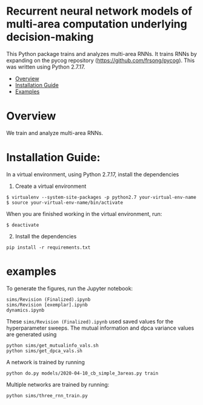 # Recurrent neural network models of multi-area computation underlying decision-making

This Python package trains and analyzes multi-area RNNs. It trains RNNs by expanding on the pycog repository (https://github.com/frsong/pycog). This was written using Python 2.7.17.

- [Overview](#overview)
- [Installation Guide](#installation-guide)
- [Examples](#examples)

# Overview
We train and analyze multi-area RNNs.


# Installation Guide:
In a virtual environment, using Python 2.7.17, install the dependencies

1. Create a virtual environment
```
$ virtualenv --system-site-packages -p python2.7 your-virtual-env-name
$ source your-virtual-env-name/bin/activate
```

When you are finished working in the virtual environment, run:
```
$ deactivate
```

2. Install the dependencies
```
pip install -r requirements.txt
```

# examples
To generate the figures, run the Jupyter notebook:

```
sims/Revision (Finalized).ipynb
sims/Revision [exemplar].ipynb
dynamics.ipynb
```

These `sims/Revision (Finalized).ipynb` used saved values for the hyperparameter sweeps. The mutual information and dpca variance values are generated using

```
python sims/get_mutualinfo_vals.sh
python sims/get_dpca_vals.sh
```

A network is trained by running
```
python do.py models/2020-04-10_cb_simple_3areas.py train
```

Multiple networks are trained by running:
```
python sims/three_rnn_train.py
```


